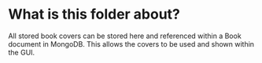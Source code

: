 # What is this folder about?
All stored book covers can be stored here and referenced within a Book document in MongoDB. This allows the covers to be used and shown within the GUI.
